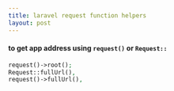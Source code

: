```yaml
---
title: laravel request function helpers
layout: post
---
```


#### to get app address using `request()` or `Request::`
~~~php
request()->root();
Request::fullUrl(),
request()->fullUrl(),
~~~
